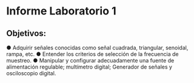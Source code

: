 # Informe Laboratorio 1

## Objetivos:
● Adquirir señales conocidas como señal cuadrada, triangular, senoidal, rampa, etc.
● Entender los criterios de selección de la frecuencia de muestreo.
● Manipular y configurar adecuadamente una fuente de alimentación regulable; multímetro digital; Generador de señales y osciloscopio digital.
